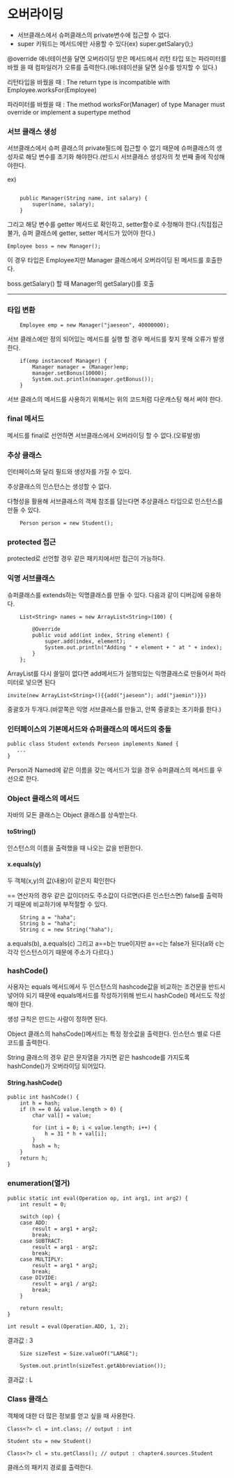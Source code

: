 # 오버라이딩

- 서브클래스에서 슈퍼클래스의 private변수에 접근할 수 없다.
- super 키워드는 메서드에만 사용할 수 있다(ex) super.getSalary();)

@override 애너테이션을 달면 오버라이딩 받은 메서드에서 리턴 타입 또는 파라미터를 바꿨
을 때 컴파일러가 오류를 출력한다.(애너테이션을 달면 실수를 방지할 수 있다.)

리턴타입을 바꿨을 때 : The return type is incompatible with Employee.worksFor(Employee)

파라미터를 바꿨을 때 : The method worksFor(Manager) of type Manager must override or implement a supertype method

### 서브 클래스 생성

서브클래스에서 슈퍼 클래스의 private필드에 접근할 수 없기 때문에 슈퍼클래스의 생성자로 해당 변수를 초기화 해야한다.(반드시 서브클래스 생성자의 첫 번째 줄에 작성해야한다.

ex) 

```

	public Manager(String name, int salary) {
		super(name, salary);
	}
```

그리고 해당 변수를 getter 메서드로 확인하고, setter함수로 수정해야 한다.(직접접근 불가, 슈퍼 클래스에 getter, setter 메서드가 있어야 한다.)

```
Employee boss = new Manager();
```

이 경우 타입은 Employee지만 Manager 클래스에서 오버라이딩 된 메서드를 호출한다.

boss.getSalary() 할 때 Manager의 getSalary()를 호출

----

### 타입 변환

		Employee emp = new Manager("jaeseon", 40000000);

서브 클래스에만 정의 되어있는 메서드를 실행 할 경우 메서드를 찾지 못해 오류가 발생한다.

		if(emp instanceof Manager) {
			Manager manager = (Manager)emp;
			manager.setBonus(10000);
			System.out.println(manager.getBonus());
		}
		
서브 클래스의 메서드를 사용하기 위해서는 위의 코드처럼 다운캐스팅 해서 써야 한다.

### final 메서드

메서드를 final로 선언하면 서브클래스에서 오버라이딩 할 수 없다.(오류발생)






### 추상 클래스

인터페이스와 달리 필드와 생성자를 가질 수 있다.

추상클래스의 인스턴스는 생성할 수 없다.

다형성을 활용해 서브클래스의 객체 참조를 담는다면 추상클래스 타입으로 인스턴스를 만들 수 있다.

		Person person = new Student();


### protected 접근

protected로 선언할 경우 같은 패키치에서만 접근이 가능하다.

### 익명 서브클래스

슈퍼클래스를 extends하는 익명클래스를 만들 수 있다. 다음과 같이 디버깅에 유용하다.


		List<String> names = new ArrayList<String>(100) {
			
			@Override
			public void add(int index, String element) {
				super.add(index, element);
				System.out.println("Adding " + element + " at " + index);
			}
		};
		
		
ArrayList를 다시 쓸일이 없다면 add메서드가 실행되있는 익명클래스로 만들어서 파라미터로 넣으면 된다


	invite(new ArrayList<String>(){{add("jaeseon"); add("jaemin")}})
	
중괄호가 두개다.(바깥쪽은 익명 서브클래스를 만들고, 안쪽 중괄호는 초기화를 한다.)	


### 인터페이스의 기본메서드와 슈퍼클래스의 메서드의 충돌

	public class Student extends Perseon implements Named {
	   ...
	}

Person과 Named에 같은 이름을 갖는 메서드가 있을 경우 슈퍼클래스의 메서드를 우선으로 한다.


### Object 클래스의 메서드

자바의 모든 클래스는 Object 클래스를 상속받는다.

#### toString()

인스턴스의 이름을 출력했을 때 나오는 값을 반환한다.

#### x.equals(y)

두 객체(x,y)의 값(내용)이 같은지 확인한다

== 연산자의 경우 같은 값이더라도 주소값이 다르면(다른 인스턴스면) false를 출력하기 때문에 비교하기에 부적절할 수 있다.

		String a = "haha";
		String b = "haha";
		String c = new String("haha");

a.equals(b), a.equals(c) 그리고 a==b는 true이지만 a==c는 false가 된다(a와 c는 각각 인스턴스이기 때문에 주소가 다르다.)


### hashCode()

사용자는 equals 메서드에서 두 인스턴스의 hashcode값을 비교하는 조건문을 반드시 넣어야 되기 때문에 equals메서드를 작성하기위해 반드시 hashCode() 메서드도 작성해야 한다.

생성 규칙은 만드는 사람이 정하면 된다.

Object 클래스의 hahsCode()메서드는 특정 정숫값을 출력한다. 인스턴스 별로 다른 코드를 출력한다.

String 클래스의 경우 같은 문자열을 가지면 같은 hashcode를 가지도록 hashConde()가 오버라이딩 되어있다.

#### String.hashCode()

    public int hashCode() {
        int h = hash;
        if (h == 0 && value.length > 0) {
            char val[] = value;

            for (int i = 0; i < value.length; i++) {
                h = 31 * h + val[i];
            }
            hash = h;
        }
        return h;
    }
    
    
### enumeration(열거)

	public static int eval(Operation op, int arg1, int arg2) {
		int result = 0;

		switch (op) {
		case ADD:
			result = arg1 + arg2;
			break;
		case SUBTRACT:
			result = arg1 - arg2;
			break;
		case MULTIPLY:
			result = arg1 * arg2;
			break;
		case DIVIDE:
			result = arg1 / arg2;
			break;
		}

		return result;
	}
	
	int result = eval(Operation.ADD, 1, 2);
	
결과값 : 3

		Size sizeTest = Size.valueOf("LARGE");
		
		System.out.println(sizeTest.getAbbreviation());
		
결과값 : L


### Class 클래스

객체에 대한 더 많은 정보를 얻고 싶을 때 사용한다.

	Class<?> cl = int.class; // output : int
	
	Student stu = new Student()
	
	Class<?> cl = stu.getClass(); // output : chapter4.sources.Student
	
클래스의 패키지 경로를 출력한다.


